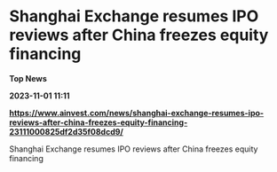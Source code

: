 # Shanghai Exchange resumes IPO reviews after China freezes equity financing
**Top News**

**2023-11-01 11:11**

**https://www.ainvest.com/news/shanghai-exchange-resumes-ipo-reviews-after-china-freezes-equity-financing-23111000825df2d35f08dcd9/**

Shanghai Exchange resumes IPO reviews after China freezes equity financing
